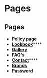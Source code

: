 # Pages

## Pages

* ****[**Policy page**](https://mpithemes.gitbook.io/shella-shopify-theme/pages/policy-page)****
* [**Lookbook**](https://mpithemes.gitbook.io/shella-shopify-theme/pages/lookbook)****
* ****[**Gallery**](https://mpithemes.gitbook.io/shella-shopify-theme/pages/gallery)****
* ****[**FAQ's**](https://mpithemes.gitbook.io/shella-shopify-theme/pages/faqs)****
* [**Contact**](https://mpithemes.gitbook.io/shella-shopify-theme/pages/contact)****
* ****[**Brands**](https://mpithemes.gitbook.io/shella-shopify-theme/pages/brands)****
* ****[**Password**](https://mpithemes.gitbook.io/shella-shopify-theme/pages/password)****
